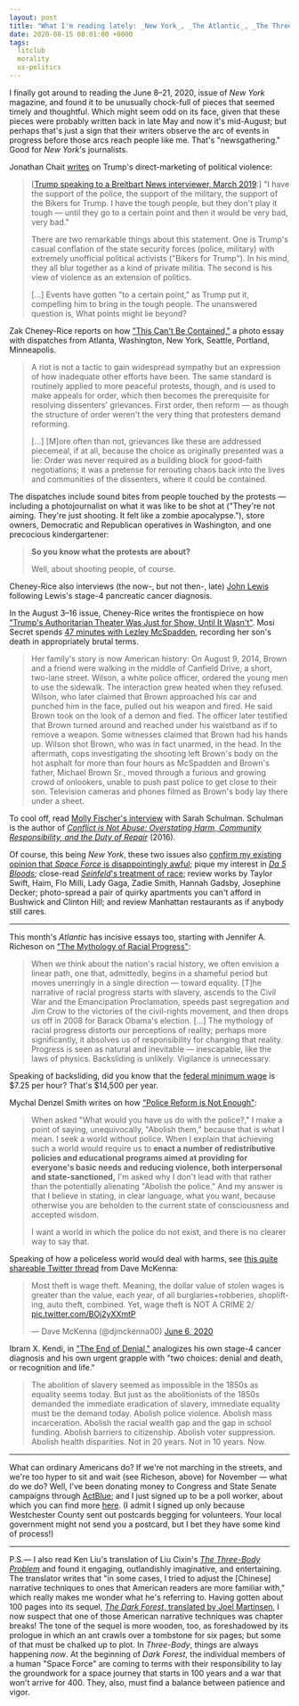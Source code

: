 ```yaml
---
layout: post
title: "What I'm reading lately: _New York_, _The Atlantic_, _The Three-Body Problem_"
date: 2020-08-15 00:01:00 +0000
tags:
  litclub
  morality
  us-politics
---
```


I finally got around to reading the June 8–21, 2020, issue of _New York_ magazine,
and found it to be unusually chock-full of pieces that seemed timely and thoughtful.
Which might seem odd on its face, given that these pieces were probably written back
in late May and now it's mid-August; but perhaps that's just a sign that their writers
observe the arc of events in progress before those arcs reach people like me.
That's "newsgathering." Good for _New York_'s journalists.

Jonathan Chait [writes](https://nymag.com/intelligencer/2020/06/trump-has-gone-full-authoritarian.html)
on Trump's direct-marketing of political violence:

> [[Trump speaking to a Breitbart News interviewer, March 2019](https://www.breitbart.com/politics/2019/03/13/exclusive-president-donald-trump-paul-ryan-blocked-subpoenas-of-democrats/):]
> "I have the support of the police, the support of the military, the support of the Bikers for Trump.
> I have the tough people, but they don't play it tough — until they go to a certain point
> and then it would be very bad, very bad."
>
> There are two remarkable things about this statement. One is Trump's
> casual conflation of the state security forces (police, military)
> with extremely unofficial political activists ("Bikers for Trump").
> In his mind, they all blur together as a kind of private militia.
> The second is his view of violence as an extension of politics.
>
> [...] Events have gotten "to a certain point," as Trump put it,
> compelling him to bring in the tough people. The unanswered question is,
> What points might lie beyond?

Zak Cheney-Rice reports on how ["This Can't Be Contained,"](https://nymag.com/intelligencer/2020/06/george-floyd-protests-america.html)
a photo essay with dispatches from Atlanta, Washington, New York, Seattle, Portland, Minneapolis.

> A riot is not a tactic to gain widespread sympathy but an expression of how
> inadequate other efforts have been. The same standard is routinely applied to
> more peaceful protests, though, and is used to make appeals for order, which then
> becomes the prerequisite for resolving dissenters' grievances. First order,
> then reform — as though the structure of order weren't the very thing that protesters
> demand reforming.
>
> [...] [M]ore often than not, grievances like these are addressed piecemeal,
> if at all, because the choice as originally presented was a lie: Order was never
> required as a building block for good-faith negotiations; it was a pretense for
> rerouting chaos back into the lives and communities of the dissenters, where
> it could be contained.

The dispatches include sound bites from people touched by the protests — including a
photojournalist on what it was like to be shot at ("They're not aiming. They're just shooting.
It felt like a zombie apocalypse."), store owners, Democratic and Republican operatives
in Washington, and one precocious kindergartener:

> <b>So you know what the protests are about?</b>
>
> Well, about shooting people, of course.

Cheney-Rice also interviews (the now-, but not then-, late)
[John Lewis](https://en.wikipedia.org/wiki/John_Lewis) following Lewis's
stage-4 pancreatic cancer diagnosis.

In the August 3–16 issue, Cheney-Rice writes the frontispiece on how
["Trump's Authoritarian Theater Was Just for Show, Until It Wasn't"](https://nymag.com/intelligencer/2020/08/trumps-authoritarianism-portland-protests.html).
Mosi Secret spends [47 minutes with Lezley McSpadden](https://nymag.com/intelligencer/2020/07/lezley-mcspadden-is-still-fighting.html),
recording her son's death in appropriately brutal terms.

> Her family's story is now American history: On August 9, 2014,
> Brown and a friend were walking in the middle of Canfield Drive,
> a short, two-lane street. Wilson, a white police officer, ordered
> the young men to use the sidewalk. The interaction grew heated
> when they refused. Wilson, who later claimed that Brown approached
> his car and punched him in the face, pulled out his weapon and fired.
> He said Brown took on the look of a demon and fled. The officer later
> testified that Brown turned around and reached under his waistband
> as if to remove a weapon. Some witnesses claimed that Brown had his
> hands up. Wilson shot Brown, who was in fact unarmed, in the head.
> In the aftermath, cops investigating the shooting left Brown's body
> on the hot asphalt for more than four hours as McSpadden and
> Brown's father, Michael Brown Sr., moved through a furious and
> growing crowd of onlookers, unable to push past police to get close
> to their son. Television cameras and phones filmed as Brown's body
> lay there under a sheet.

To cool off, read [Molly Fischer's interview](https://www.thecut.com/2020/08/sarah-schulman-conflict-is-not-abuse.html)
with Sarah Schulman. Schulman is the author of [_Conflict is Not Abuse: Overstating Harm,
Community Responsibility, and the Duty of Repair_](https://amzn.to/341MYdX) (2016).

Of course, this being _New York_, these two issues also
[confirm my existing opinion that _Space Force_ is disappointingly awful](https://www.vulture.com/article/space-force-netflix-review.html);
pique my interest in [_Da 5 Bloods_](https://www.vulture.com/article/spike-lee-da-5-bloods.html);
close-read [_Seinfeld_'s treatment of race](https://www.vulture.com/2020/08/seinfeld-rewatch-close-read.html);
review works by Taylor Swift, Haim, Flo Milli, Lady Gaga, Zadie Smith, Hannah Gadsby, Josephine Decker;
photo-spread a pair of quirky apartments you can't afford in Bushwick and Clinton Hill;
and review Manhattan restaurants as if anybody still cares.

----

This month's _Atlantic_ has incisive essays too, starting with Jennifer A. Richeson
on ["The Mythology of Racial Progress"](https://www.theatlantic.com/magazine/archive/2020/09/the-mythology-of-racial-progress/614173/):

> When we think about the nation's racial history, we often envision a linear path,
> one that, admittedly, begins in a shameful period but moves unerringly in a single
> direction — toward equality. [T]he narrative of racial progress starts with slavery,
> ascends to the Civil War and the Emancipation Proclamation, speeds past segregation
> and Jim Crow to the victories of the civil-rights movement, and then drops us off
> in 2008 for Barack Obama's election. [...]
> The mythology of racial progress distorts our perceptions of reality; perhaps more
> significantly, it absolves us of responsibility for changing that reality. Progress
> is seen as natural and inevitable — inescapable, like the laws of physics.
> Backsliding is unlikely. Vigilance is unnecessary.

Speaking of backsliding, did you know that the
[federal minimum wage](https://en.wikipedia.org/wiki/Minimum_wage_in_the_United_States)
is $7.25 per hour? That's $14,500 per year.

Mychal Denzel Smith writes on how ["Police Reform is Not Enough"](https://www.theatlantic.com/magazine/archive/2020/09/police-reform-is-not-enough/614176/):

> When asked "What would you have us do with the police?," I make a point of saying,
> unequivocally, "Abolish them," because that is what I mean. I seek a world without police.
> When I explain that achieving such a world would require us to <b>enact a number of
> redistributive policies and educational programs aimed at providing for everyone's
> basic needs and reducing violence, both interpersonal and state-sanctioned,</b>
> I'm asked why I don't lead with that rather than the potentially alienating
> "Abolish the police." And my answer is that I believe in stating, in clear language,
> what you want, because otherwise you are beholden to the current state of consciousness
> and accepted wisdom.
>
> I want a world in which the police do not exist, and there is no clearer way to say that.

Speaking of how a policeless world would deal with harms, see
[this quite shareable Twitter thread](https://web.archive.org/web/20200614175557/https://twitter.com/djmckenna00/status/1269218616861437952)
from Dave McKenna:

<blockquote class="twitter-tweet"><p lang="en" dir="ltr">Most theft is wage theft.
Meaning, the dollar value of stolen wages is greater than the value, each year,
of all burglaries+robberies, shoplifting, auto theft, combined. Yet, wage theft is NOT A CRIME 2/
<a href="https://t.co/BOj2yXXmtP">pic.twitter.com/BOj2yXXmtP</a></p>&mdash; Dave McKenna (@djmckenna00)
<a href="https://twitter.com/djmckenna00/status/1269219453637623808">June 6, 2020</a>
</blockquote> <script async src="https://platform.twitter.com/widgets.js" charset="utf-8"></script>

Ibram X. Kendi, in ["The End of Denial,"](https://www.theatlantic.com/magazine/archive/2020/09/the-end-of-denial/614194/)
analogizes his own stage-4 cancer diagnosis and his own urgent grapple with "two choices: denial and death, or recognition and life."

> The abolition of slavery seemed as impossible in the 1850s as equality seems today.
> But just as the abolitionists of the 1850s demanded the immediate eradication of slavery,
> immediate equality must be the demand today. Abolish police violence.
> Abolish mass incarceration. Abolish the racial wealth gap and the gap in school funding.
> Abolish barriers to citizenship. Abolish voter suppression. Abolish health disparities.
> Not in 20 years. Not in 10 years. Now.

----

What can ordinary Americans do? If we're not marching in the streets, and we're too hyper to sit and wait
(see Richeson, above) for November — what do we do? Well, I've been donating money to Congress and
State Senate campaigns through [ActBlue](https://en.wikipedia.org/wiki/ActBlue);
and I just signed up to be a poll worker, about which you can find more
[here](https://www.eac.gov/voters/become-poll-worker).
(I admit I signed up only because Westchester County sent out postcards begging for volunteers.
Your local government might not send you a postcard, but I bet they have some kind of process!)

----

P.S.— I also read Ken Liu's translation of Liu Cixin's
[_The Three-Body Problem_](https://en.wikipedia.org/wiki/The_Three-Body_Problem_(novel))
and found it engaging, outlandishly imaginative, and entertaining. The translator writes that
"in some cases, I tried to adjust the [Chinese] narrative techniques to ones that American readers are
more familiar with," which really makes me wonder what he's referring to. Having gotten about 100 pages
into its sequel, [_The Dark Forest_, translated by Joel Martinsen](https://amzn.to/3iNASJN), I now suspect that
one of those American narrative techniques was chapter breaks! The tone of the sequel is more wooden, too,
as foreshadowed by its prologue in which an ant crawls over a tombstone for six pages; but some of that
must be chalked up to plot. In _Three-Body_, things are always happening _now_. At the beginning of _Dark Forest_,
the individual members of a human "Space Force" are coming to terms with their responsibility to lay the
groundwork for a space journey that starts in 100 years and a war that won't arrive for 400. They,
also, must find a balance between patience and vigor.
